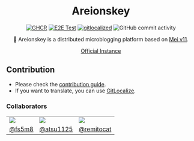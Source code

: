 <div align="center">

<h1>Areionskey</h1>

[![GHCR](https://github.com/sakura-tel/areionskey/actions/workflows/ghcr.yml/badge.svg)](https://github.com/sakura-tel/areionskey/actions/workflows/ghcr.yml)
[![E2E Test](https://github.com/sakura-tel/areionskey/actions/workflows/e2e.yml/badge.svg)](https://github.com/sakura-tel/areionskey/actions/workflows/e2e.yml)
[![gitlocalized](https://gitlocalize.com/repo/6995/whole_project/badge.svg)](https://gitlocalize.com/repo/6995/whole_project?utm_source=badge)
![GitHub commit activity](https://img.shields.io/github/commit-activity/w/sakura-tel/areionskey)

🏇 Areionskey is a distributed microblogging platform based on [Mei v11](https://github.com/mei23/misskey-v11).

[Official Instance](https://uma.milkey.homes)

</div>

## Contribution

- Please check the [contribution guide](CONTRIBUTING.md).
- If you want to translate, you can use [GitLocalize](https://gitlocalize.com/repo/6995).

### Collaborators

<table>
 <tr>
  <td><img src="https://avatars.githubusercontent.com/u/85814493?s=120&v=4"></img></td>
	<td><img src="https://avatars.githubusercontent.com/u/83960488?s=120&v=4"></img></td>
	<td><img src="https://avatars.githubusercontent.com/u/79707512?s=120&v=4"></img></td>
 </tr>
 <tr>
  <td align="center"><a href="https://github.com/fs5m8">@fs5m8</a></td>
	<td align="center"><a href="https://github.com/atsu1125">@atsu1125</a></td>
	<td align="center"><a href="https://github.com/remitocat">@remitocat</a></td>
 </tr>
</table>
